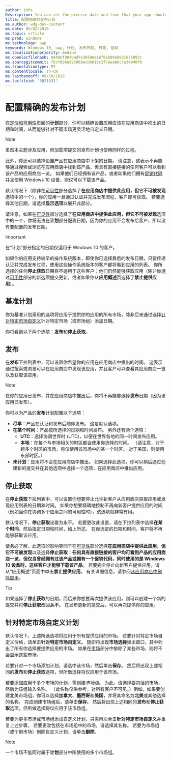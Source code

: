 ```yaml
---
author: jnHs
Description: You can set the precise date and time that your app should become available in the Store, giving you greater flexibility and the ability to customize dates for different markets.
title: 配置精确的发布计划
ms.author: wdg-dev-content
ms.date: 05/02/2018
ms.topic: article
ms.prod: windows
ms.technology: uwp
keywords: Windows 10, uwp, 计划, 发布日期, 日期, 启动
ms.localizationpriority: medium
ms.openlocfilehash: 84466f907bad7e38506e1bf81b89eb631675093c
ms.sourcegitcommit: f5cf806a595969ecbb018c3f7eea86c7a34940f6
ms.translationtype: MT
ms.contentlocale: zh-CN
ms.lasthandoff: 09/10/2018
ms.locfileid: "3821331"
---
```

# <a name="configure-precise-release-scheduling"></a>配置精确的发布计划

在[定价和可用性](set-app-pricing-and-availability.md)页面的**计划**部分，你可以精确设置应用应该在应用商店中推出的日期和时间，从而能够针对不同市场更灵活地自定义日期。

> [!NOTE]
> 虽然本主题涉及应用，但加载项提交的发布计划也使用同样的过程。

此外，你还可以选择设置产品在应用商店中下架的日期。 请注意，这表示不再能够通过搜索或浏览在应用商店中找到该产品，但具有直接链接的任何客户可以看到该产品的应用商店一览。 如果他们已经拥有该产品，或者如果他们拥有[促销代码](generate-promotional-codes.md)并且使用 Windows 10 设备，则仅可以下载该产品。

默认情况下（除非在[可见性](choose-visibility-options.md#discoverability)部分选择了**在应用商店中提供此应用，但它不可被发现**选项中的一个），你的应用一旦通过认证并完成发布流程，客户即可获取。 若要选择其他日期，请选择**显示选项**以展开此部分。

请注意，如果在[可见性](choose-visibility-options.md#discoverability)部分选择了**在应用商店中提供此应用，但它不可被发现**选项中的一个，你将无法在**计划**部分配置日期，因为你的应用不会发布给客户，所以没有要配置的发布日期。

> [!IMPORTANT]
> 在“计划”部分指定的日期仅适用于 Windows 10 的客户。
>
>如果你的应用支持较早的操作系统版本，即使你已选择靠后的发布日期，只要传递认证并完成发布过程，使用这些操作系统版本的客户都将看到应用的列表。 你所选择的任何**停止获取**日期将不适用于这些客户；他们仍然能够获取应用（除非你通过[可用性](choose-visibility-options.md#discoverability)部分的新选项提交更新，或者如果你从**应用概述**页选择了**禁止提供应用**）。


## <a name="base-schedule"></a>基准计划

你为基准计划采用的选项将应用于提供你的应用的所有市场，除非后来通过选择[针对特定市场自定义](#customize-the-schedule-for-specific-markets)针对特定市场（或市场组）添加日期。

你将看到以下两个选项：**发布**和**停止获取**。 

## <a name="release"></a>发布

在**发布**下拉列表中，可以设置你希望你的应用在应用商店中推出的时间。 这表示通过搜索或浏览可以在应用商店中发现该应用，并且客户可以查看其应用商店一览以及获取该应用。

>[!NOTE]
> 在你的应用已发布，并在应用商店中推出后，你将不再能够选择**发布**日期（因为该应用已发布）。

你可以为产品的**发布**计划配置以下选项：
- **尽早**：产品在认证和发布后随即发布。 这是默认选项。
- **在某个时间**：产品按所选择的日期和时间发布。 另外还有两个选项：
   - **UTC**：选择协调世界时 (UTC)，以便在世界各地的同一时间发布应用。
   - **本地**：在每个与市场相关的时区都会使用你选择的时间。 （请注意，对于跨多个时区的市场，将仅使用该市场中的某一个时区。 对于美国，则使用东部时区。）
- **未计划**：应用将不会在应用商店中推出。 如果选择此选项，你可以稍后通过创建新的提交并在其他选项中选择一个选项，在应用商店中推出应用。


## <a name="stop-acquisition"></a>停止获取

在**停止获取**下拉列表中，可以设置你想要停止允许新客户从应用商店获取应用或发现应用列表的日期和时间。 如果你想要精确地控制不再向新客户提供应用的时间（例如当你在协调多个应用之间的可用性时），该选项就非常有用。

默认情况下，**停止获取**设置为永不。 若要更改此设置，请在下拉列表中选择**在某个时间**，然后指定日期和时间，如上所述。 在你选定的日期和时间，客户将不再能够获取该应用。

请务必了解，此选项的影响等同于在[可见性](choose-visibility-options.md#discoverability)部分选择**在应用商店中提供此应用，但它不可被发现**以及选择**停止获取：任何具有直接链接的客户均可看到产品的应用商店一览，但仅当曾经拥有过该产品或拥有一个促销代码，同时使用的是 Windows 10 设备时，这些客户才能够下载该产品**。 若要完全停止向新客户提供应用，请从“应用概述”页面中单击**禁止提供应用**。 有关详细信息，请参阅[从应用商店中删除应用](guidance-for-app-package-management.md#removing-an-app-from-the-store)。

> [!TIP]
> 如果选择了**停止获取**的日期，而后来你想要再次提供该应用，则可以创建一个新的提交并将**停止获取**改回**从不**。 在发布更新的提交后，可以再次提供你的应用。

## <a name="customize-the-schedule-for-specific-markets"></a>针对特定市场自定义计划 

默认情况下，上述所选选项将应用于所有提供应用的市场。 若要针对特定市场自定义价格，请单击**针对特定市场自定义**。 随即将出现**市场选择**弹出窗口，其中列出了所有你选择要提供应用的市场。 如果在[市场](define-pricing-and-market-selection.md)部分中排除了某些市场，则将不会显示这些市场。 

若要针对一个市场添加计划，请选中该市场，然后单击**保存**。 然后将出现上述相同的**发布**和**停止获取**选项，但所做选择将仅应用于该市场。

若要添加应用于多个市场的计划，需创建*市场组*。 为此，请选择要包括的市场，然后为该组输入名称。 （此名称仅供参考，对所有客户不可见。）例如，如果要创建北美市场组，你可以选择**加拿大**、**墨西哥**和**美国**，并将其命名为**北美**或其他选择的名称。 完成创建市场组后，请单击**保存**。 然后将出现上述相同的**发布**和**停止获取**选项，但所做选择将仅应用于该市场组。

若要为更多市场或市场组添加自定义计划，只需再次单击**针对特定市场自定义**并重复上述步骤。 若要更改包括在市场组中的市场，请选择其名称。 若要为市场组（或个别市场）删除自定义计划，请单击**删除**。

> [!NOTE]
> 一个市场不能同时属于**计划**部分中所使用的多个市场组。 










